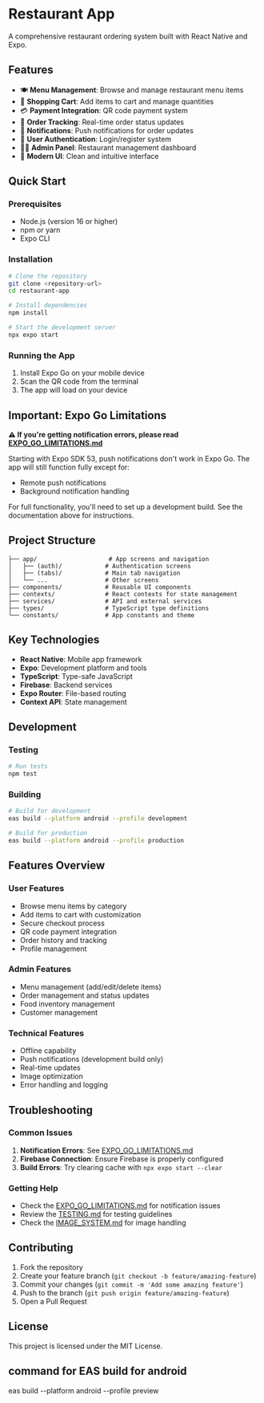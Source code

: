 # Restaurant App

A comprehensive restaurant ordering system built with React Native and Expo.

## Features

- 🍽️ **Menu Management**: Browse and manage restaurant menu items
- 🛒 **Shopping Cart**: Add items to cart and manage quantities
- 💳 **Payment Integration**: QR code payment system
- 📱 **Order Tracking**: Real-time order status updates
- 🔔 **Notifications**: Push notifications for order updates
- 👤 **User Authentication**: Login/register system
- 👨‍💼 **Admin Panel**: Restaurant management dashboard
- 🎨 **Modern UI**: Clean and intuitive interface

## Quick Start

### Prerequisites
- Node.js (version 16 or higher)
- npm or yarn
- Expo CLI

### Installation
```bash
# Clone the repository
git clone <repository-url>
cd restaurant-app

# Install dependencies
npm install

# Start the development server
npx expo start
```

### Running the App
1. Install Expo Go on your mobile device
2. Scan the QR code from the terminal
3. The app will load on your device

## Important: Expo Go Limitations

**⚠️ If you're getting notification errors, please read [EXPO_GO_LIMITATIONS.md](./EXPO_GO_LIMITATIONS.md)**

Starting with Expo SDK 53, push notifications don't work in Expo Go. The app will still function fully except for:
- Remote push notifications
- Background notification handling

For full functionality, you'll need to set up a development build. See the documentation above for instructions.

## Project Structure

```
├── app/                    # App screens and navigation
│   ├── (auth)/            # Authentication screens
│   ├── (tabs)/            # Main tab navigation
│   └── ...                # Other screens
├── components/            # Reusable UI components
├── contexts/              # React contexts for state management
├── services/              # API and external services
├── types/                 # TypeScript type definitions
└── constants/             # App constants and theme
```

## Key Technologies

- **React Native**: Mobile app framework
- **Expo**: Development platform and tools
- **TypeScript**: Type-safe JavaScript
- **Firebase**: Backend services
- **Expo Router**: File-based routing
- **Context API**: State management

## Development

### Testing
```bash
# Run tests
npm test
```

### Building
```bash
# Build for development
eas build --platform android --profile development

# Build for production
eas build --platform android --profile production
```

## Features Overview

### User Features
- Browse menu items by category
- Add items to cart with customization
- Secure checkout process
- QR code payment integration
- Order history and tracking
- Profile management

### Admin Features
- Menu management (add/edit/delete items)
- Order management and status updates
- Food inventory management
- Customer management

### Technical Features
- Offline capability
- Push notifications (development build only)
- Real-time updates
- Image optimization
- Error handling and logging

## Troubleshooting

### Common Issues

1. **Notification Errors**: See [EXPO_GO_LIMITATIONS.md](./EXPO_GO_LIMITATIONS.md)
2. **Firebase Connection**: Ensure Firebase is properly configured
3. **Build Errors**: Try clearing cache with `npx expo start --clear`

### Getting Help
- Check the [EXPO_GO_LIMITATIONS.md](./EXPO_GO_LIMITATIONS.md) for notification issues
- Review the [TESTING.md](./TESTING.md) for testing guidelines
- Check the [IMAGE_SYSTEM.md](./IMAGE_SYSTEM.md) for image handling

## Contributing

1. Fork the repository
2. Create your feature branch (`git checkout -b feature/amazing-feature`)
3. Commit your changes (`git commit -m 'Add some amazing feature'`)
4. Push to the branch (`git push origin feature/amazing-feature`)
5. Open a Pull Request

## License

This project is licensed under the MIT License. 


## command for EAS build for android
eas build --platform android --profile preview